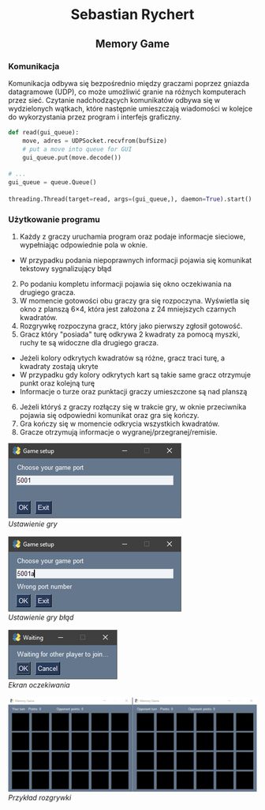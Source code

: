 <center> <h1>Sebastian Rychert</h1> </center>
<center> <h2>Memory Game</h2> </center>

### **Komunikacja**

Komunikacja odbywa się bezpośrednio między graczami poprzez gniazda datagramowe (UDP), co może umożliwić granie na różnych komputerach przez sieć. Czytanie nadchodzących komunikatów odbywa się w wydzielonych wątkach, które następnie umieszczają wiadomości w kolejce do wykorzystania przez program i interfejs graficzny.

```python
def read(gui_queue):
    move, adres = UDPSocket.recvfrom(bufSize)
    # put a move into queue for GUI
    gui_queue.put(move.decode())

# ...
gui_queue = queue.Queue()

threading.Thread(target=read, args=(gui_queue,), daemon=True).start()
```

### **Użytkowanie programu**

1. Każdy z graczy uruchamia program oraz podaje informacje sieciowe, wypełniając odpowiednie pola w oknie.

-   W przypadku podania niepoprawnych informacji pojawia się komunikat tekstowy sygnalizujący błąd

2. Po podaniu kompletu informacji pojawia się okno oczekiwania na drugiego gracza.
3. W momencie gotowości obu graczy gra się rozpoczyna. Wyświetla się okno z planszą 6×4, która jest założona z 24 mniejszych czarnych kwadratów.
4. Rozgrywkę rozpoczyna gracz, który jako pierwszy zgłosił gotowość.
5. Gracz który "posiada" turę odkrywa 2 kwadraty za pomocą myszki, ruchy te są widoczne dla drugiego gracza.

-   Jeżeli kolory odkrytych kwadratów są różne, gracz traci turę, a kwadraty zostają ukryte
-   W przypadku gdy kolory odkrytych kart są takie same gracz otrzymuje punkt oraz kolejną turę
-   Informacje o turze oraz punktacji graczy umieszczone są nad planszą

6. Jeżeli któryś z graczy rozłączy się w trakcie gry, w oknie przeciwnika pojawia się odpowiedni komunikat oraz gra się kończy.
7. Gra kończy się w momencie odkrycia wszystkich kwadratów.
8. Gracze otrzymują informacje o wygranej/przegranej/remisie.

![ScreenShot](docs/game_setup_1.PNG) <br/>
_Ustawienie gry_<br/><br/>
![ScreenShot](docs/game_setup_2.PNG) <br/>
_Ustawienie gry błąd_<br/><br/>
![ScreenShot](docs/wait.PNG) <br/>
_Ekran oczekiwania_<br/><br/>
![GIF](docs/game_example.GIF) <br/>
_Przykład rozgrywki_<br/><br/>
